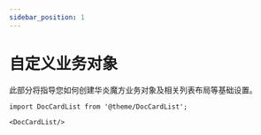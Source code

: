 ```yaml
---
sidebar_position: 1
---
```


# 自定义业务对象

此部分将指导您如何创建华炎魔方业务对象及相关列表布局等基础设置。


```mdx-code-block
import DocCardList from '@theme/DocCardList';

<DocCardList/>
```